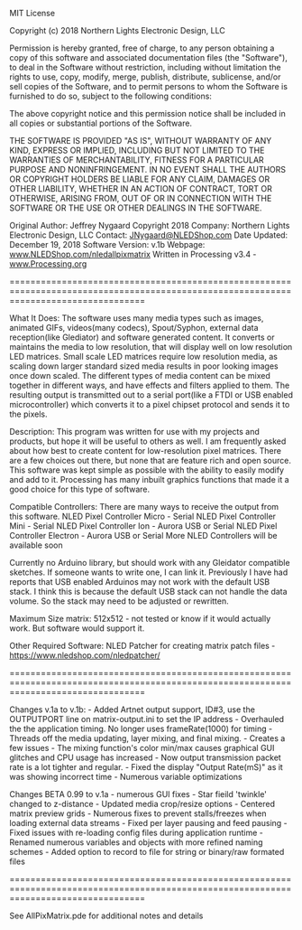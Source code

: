  MIT License
 
 Copyright (c) 2018 Northern Lights Electronic Design, LLC
 
 Permission is hereby granted, free of charge, to any person obtaining a copy
 of this software and associated documentation files (the "Software"), to deal
 in the Software without restriction, including without limitation the rights
 to use, copy, modify, merge, publish, distribute, sublicense, and/or sell
 copies of the Software, and to permit persons to whom the Software is
 furnished to do so, subject to the following conditions:
 
 The above copyright notice and this permission notice shall be included in all
 copies or substantial portions of the Software.
 
 THE SOFTWARE IS PROVIDED "AS IS", WITHOUT WARRANTY OF ANY KIND, EXPRESS OR
 IMPLIED, INCLUDING BUT NOT LIMITED TO THE WARRANTIES OF MERCHANTABILITY,
 FITNESS FOR A PARTICULAR PURPOSE AND NONINFRINGEMENT. IN NO EVENT SHALL THE
 AUTHORS OR COPYRIGHT HOLDERS BE LIABLE FOR ANY CLAIM, DAMAGES OR OTHER
 LIABILITY, WHETHER IN AN ACTION OF CONTRACT, TORT OR OTHERWISE, ARISING FROM,
 OUT OF OR IN CONNECTION WITH THE SOFTWARE OR THE USE OR OTHER DEALINGS IN THE
 SOFTWARE.
 
 Original Author: Jeffrey Nygaard
 Copyright 2018
 Company: Northern Lights Electronic Design, LLC
 Contact: JNygaard@NLEDShop.com
 Date Updated: December 19, 2018 
 Software Version:  v.1b
 Webpage: www.NLEDShop.com/nledallpixmatrix
 Written in Processing v3.4  - www.Processing.org
 
 ======================================================================================================================================
 
What It Does:
The software uses many media types such as images, animated GIFs, videos(many codecs), Spout/Syphon, external data reception(like Glediator) and software
generated content. It converts or maintains the media to low resolution, that will display well on low resolution LED matrices. Small scale LED matrices
require low resolution media, as scaling down larger standard sized media results in poor looking images once down scaled. The different types of 
media content can be mixed together in different ways, and have effects and filters applied to them. The resulting output is transmitted out to a serial
port(like a FTDI or USB enabled microcontroller) which converts it to a pixel chipset protocol and sends it to the pixels.

Description:
This program was written for use with my projects and products, but hope it will be useful to others as well. I am frequently asked about how best to 
create content for low-resolution pixel matrices. There are a few choices out there, but none that are feature rich and open source. This software was 
kept simple as possible with the ability to easily modify and add to it. Processing has many inbuilt graphics functions that made it a good choice for 
this type of software.

Compatible Controllers: There are many ways to receive the output from this software.
NLED Pixel Controller Micro - Serial
NLED Pixel Controller Mini - Serial
NLED Pixel Controller Ion - Aurora USB or Serial
NLED Pixel Controller Electron - Aurora USB or Serial
More NLED Controllers will be available soon

Currently no Arduino library, but should work with any Gleidator compatible sketches. If someone wants to write one, I can link it.
Previously I have had reports that USB enabled Arduinos may not work with the default USB stack. I think this is because the default USB stack
can not handle the data volume. So the stack may need to be adjusted or rewritten.

Maximum Size matrix: 512x512 - not tested or know if it would actually work. But software would support it.

Other Required Software:
NLED Patcher for creating matrix patch files - https://www.nledshop.com/nledpatcher/

 ======================================================================================================================================
 
 Changes v.1a to v.1b:
	- Added Artnet output support, ID#3, use the OUTPUTPORT line on matrix-output.ini to set the IP address
	- Overhauled the the application timing. No longer uses frameRate(1000) for timing
		- Threads off the media updating, layer mixing, and final mixing. - Creates a few issues
			- The mixing function's color min/max causes graphical GUI glitches and CPU usage has increased
		- Now output transmission packet rate is a lot tighter and regular.
	- Fixed the display "Output Rate(mS)" as it was showing incorrect time
	- Numerous variable optimizations
 
Changes BETA 0.99 to v.1a
	- numerous GUI fixes
	- Star fieild 'twinkle' changed to z-distance
	- Updated media crop/resize options
	- Centered matrix preview grids
	- Numerous fixes to prevent stalls/freezes when loading external data streams
	- Fixed per layer pausing and feed pausing
	- Fixed issues with re-loading config files during application runtime
	- Renamed numerous variables and objects with more refined naming schemes
	- Added option to record to file for string or binary/raw formated files
	
	
======================================================================================================================================

See AllPixMatrix.pde for additional notes and details

